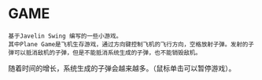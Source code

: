 # GAME
    基于Javelin Swing 编写的一些小游戏。
    其中Plane Game是飞机生存游戏，通过方向键控制飞机的飞行方向，空格放射子弹。发射的子弹可以抵消敌机的子弹，但是不能抵消系统生成的子弹，也不能销毁敌机。
随着时间的增长，系统生成的子弹会越来越多。（鼠标单击可以暂停游戏）。
